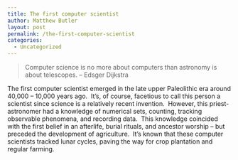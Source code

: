 ```yaml
---
title: The first computer scientist
author: Matthew Butler
layout: post
permalink: /the-first-computer-scientist
categories:
  - Uncategorized
---
```

> Computer science is no more about computers than astronomy is about telescopes. &#8211; Edsger Dijkstra

The first computer scientist emerged in the late upper Paleolithic era around 40,000 &#8211; 10,000 years ago.  It&#8217;s, of course, facetious to call this person a scientist since science is a relatively recent invention.  However, this priest-astronomer had a knowledge of numerical sets, counting, tracking observable phenomena, and recording data.  This knowledge coincided with the first belief in an afterlife, burial rituals, and ancestor worship &#8211; but preceded the development of agriculture.  It&#8217;s known that these computer scientists tracked lunar cycles, paving the way for crop plantation and regular farming.